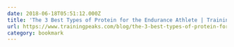 ```yaml
---
date: 2018-06-18T05:51:12.000Z
title: 'The 3 Best Types of Protein for the Endurance Athlete | TrainingPeaks'
url: https://www.trainingpeaks.com/blog/the-3-best-types-of-protein-for-the-endurance-athlete/
category: bookmark
---
```

